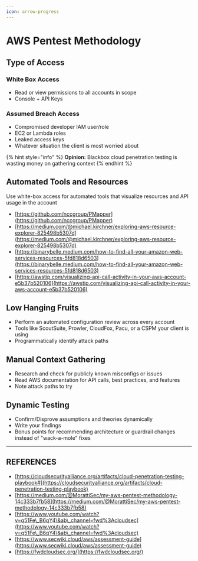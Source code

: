 ```yaml
---
icon: arrow-progress
---
```


# AWS Pentest Methodology

## Type of Access

### White Box Access

* Read or view permissions to all accounts in scope
* Console + API Keys

### Assumed Breach Access

* Compromised developer IAM user/role
* EC2 or Lambda roles
* Leaked access keys
* Whatever situation the client is most worried about

{% hint style="info" %}
**Opinion:** Blackbox cloud penetration testing is wasting money on gathering context
{% endhint %}

## Automated Tools and Resources

Use white-box access for automated tools that visualize resources and API usage in the account

* [https://github.com/nccgroup/PMapper](https://github.com/nccgroup/PMapper)
* [https://medium.com/@michael.kirchner/exploring-aws-resource-explorer-825498b5307d](https://medium.com/@michael.kirchner/exploring-aws-resource-explorer-825498b5307d)
* [https://binarybelle.medium.com/how-to-find-all-your-amazon-web-services-resources-5fd818d6503](https://binarybelle.medium.com/how-to-find-all-your-amazon-web-services-resources-5fd818d6503)
* [https://awstip.com/visualizing-api-call-activity-in-your-aws-account-e5b37b520106](https://awstip.com/visualizing-api-call-activity-in-your-aws-account-e5b37b520106)

## Low Hanging Fruits

* Perform an automated configuration review across every account
* Tools like ScoutSuite, Prowler, CloudFox, Pacu, or a CSPM your client is using
* Programmatically identify attack paths

## Manual Context Gathering

* Research and check for publicly known misconfigs or issues
* Read AWS documentation for API calls, best practices, and features
* Note attack paths to try

## Dynamic Testing

* Confirm/Disprove assumptions and theories dynamically
* Write your findings
* Bonus points for recommending architecture or guardrail changes instead of "wack-a-mole" fixes



***

## REFERENCES

* [https://cloudsecurityalliance.org/artifacts/cloud-penetration-testing-playbook#](https://cloudsecurityalliance.org/artifacts/cloud-penetration-testing-playbook)
* [https://medium.com/@MorattiSec/my-aws-pentest-methodology-14c333b7fb58](https://medium.com/@MorattiSec/my-aws-pentest-methodology-14c333b7fb58)
* [https://www.youtube.com/watch?v=q51Fe\_B6qY4\&ab\_channel=fwd%3Acloudsec](https://www.youtube.com/watch?v=q51Fe\_B6qY4\&ab\_channel=fwd%3Acloudsec)
* [https://www.secwiki.cloud/aws/assessment-guide](https://www.secwiki.cloud/aws/assessment-guide)
* [https://fwdcloudsec.org/](https://fwdcloudsec.org/)

